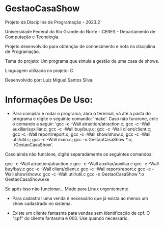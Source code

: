 # GestaoCasaShow
Projeto da Disciplina de Programação - 2023.2 

Universidade Federal do Rio Grande do Norte - CERES - Departamento de Computação e Tecnologia.

Projeto desenvolvido para obtenção de conhecimento e nota na disciplina de Programação.

Tema do projeto: Um programa que simula a gestão de uma casa de shows. 

Linguagem utilizada no projeto: C.

Desenvolvido por: Luiz Miguel Santos Silva.


# Informações De Uso:


- Para compilar e rodar o programa, abra o terminal, vá até a pasta do programa e digite o seguinte comando: 'make'. Caso não funcione, cole o comando a seguir: 'gcc -c -Wall atraction/atraction.c; gcc -c -Wall auxiliar/auxiliar.c; gcc -c -Wall buy/buy.c; gcc -c -Wall client/client.c; gcc -c -Wall report/report.c; gcc -c -Wall show/show.c; gcc -c -Wall util/util.c; gcc -c -Wall main.c; gcc -o GestaoCasaShow *.o; ./GestaoCasaShow'. 

Caso ainda não funcione, digite separadamente os seguintes comandos:

gcc -c -Wall atraction/atraction.c
gcc -c -Wall auxiliar/auxiliar.c
gcc -c -Wall buy/buy.c
gcc -c -Wall client/client.c
gcc -c -Wall report/report.c
gcc -c -Wall show/show.c
gcc -c -Wall util/util.c
gcc -o GestaoCasaShow *.o
GestaoCasaShow.exe

Se após isso não funcionar... Mude para Linux urgentemente.

- Para cadastrar uma venda é necessário que já exista ao menos um show cadastrado no sistema.

- Existe um cliente fantasma para vendas sem identificação de cpf. O "cpf" do cliente fantasma é 000.
Use quando necessário.
